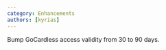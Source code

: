 ```yaml
---
category: Enhancements
authors: [kyrias]
---
```


Bump GoCardless access validity from 30 to 90 days.
